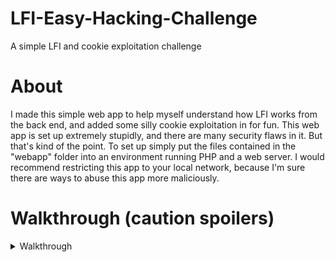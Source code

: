 # LFI-Easy-Hacking-Challenge
A simple LFI and cookie exploitation challenge


# About
I made this simple web app to help myself understand how LFI works from the back end, and added some silly cookie exploitation in for fun. This web app is set up extremely stupidly, and there are many security flaws in it. But that's kind of the point. To set up simply put the files contained in the "webapp" folder into an environment running PHP and a web server. I would recommend restricting this app to your local network, because I'm sure there are ways to abuse this app more maliciously. 

# Walkthrough (caution spoilers)
<details>
  <summary>Walkthrough</summary>
  
 ### Step one: Reconnaissance
 Firstly, lets go to the website. We are greeted with the index.html page with a login form, and a link to the help center. Upon closer inspection of the form, we can    see that the input from the form is sent to the login.php file. Lets keep that in mind and check out the help center.
 
 ### Step two: Exploitation
  
</details>
